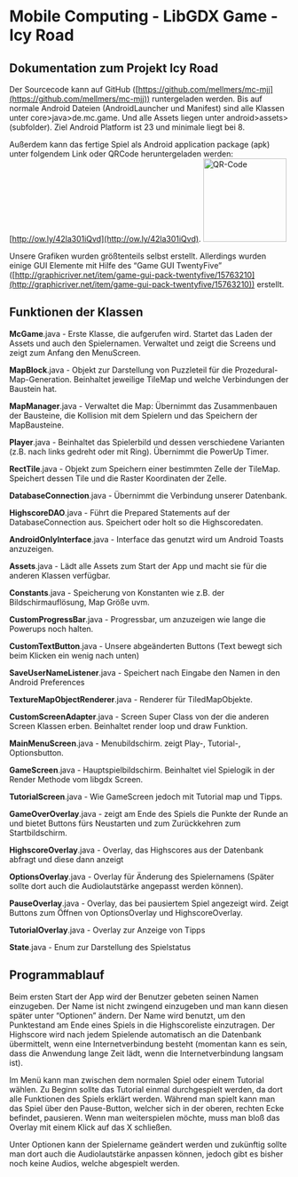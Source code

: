 # Mobile Computing - LibGDX Game - Icy Road

## Dokumentation zum Projekt Icy Road
Der Sourcecode kann auf GitHub ([https://github.com/mellmers/mc-mjj](https://github.com/mellmers/mc-mjj)) runtergeladen werden. Bis auf normale Android Dateien (AndroidLauncher und Manifest) sind alle Klassen unter core>java>de.mc.game. Und alle Assets liegen unter android>assets>(subfolder). Ziel Android Platform ist 23 und minimale liegt bei 8.

Außerdem kann das fertige Spiel als Android application package (apk) unter folgendem Link oder QRCode heruntergeladen werden: [http://ow.ly/42la301iQvd](http://ow.ly/42la301iQvd). <img src="https://s3.eu-central-1.amazonaws.com/mellmers/app-download.png" alt="QR-Code" title="QR-Code to download apk" width="150" height="150" />

Unsere Grafiken wurden größtenteils selbst erstellt. Allerdings wurden einige GUI Elemente mit Hilfe des “Game GUI TwentyFive” ([http://graphicriver.net/item/game-gui-pack-twentyfive/15763210](http://graphicriver.net/item/game-gui-pack-twentyfive/15763210)) erstellt.

## Funktionen der Klassen
**McGame**.java - Erste Klasse, die aufgerufen wird. Startet das Laden der Assets und auch den Spielernamen. Verwaltet und zeigt die Screens und zeigt zum Anfang den MenuScreen.

**MapBlock**.java - Objekt zur Darstellung von Puzzleteil für die Prozedural-Map-Generation. Beinhaltet jeweilige TileMap und welche Verbindungen der Baustein hat.

**MapManager**.java - Verwaltet die Map: Übernimmt das Zusammenbauen der Bausteine, die Kollision mit dem Spielern und das Speichern der MapBausteine.

**Player**.java - Beinhaltet das Spielerbild und dessen verschiedene Varianten (z.B. nach links gedreht oder mit Ring). Übernimmt die PowerUp Timer.

**RectTile**.java - Objekt zum Speichern einer bestimmten Zelle der TileMap. Speichert dessen Tile und die Raster Koordinaten der Zelle.

**DatabaseConnection**.java - Übernimmt die Verbindung unserer Datenbank.

**HighscoreDAO**.java - Führt die Prepared Statements auf der DatabaseConnection aus. Speichert oder holt so die Highscoredaten.

**AndroidOnlyInterface**.java - Interface das genutzt wird um Android Toasts anzuzeigen.

**Assets**.java - Lädt alle Assets zum Start der App und macht sie für die anderen Klassen verfügbar.

**Constants**.java - Speicherung von Konstanten wie z.B. der Bildschirmauflösung, Map Größe uvm.

**CustomProgressBar**.java - Progressbar, um anzuzeigen wie lange die Powerups noch halten.

**CustomTextButton**.java - Unsere abgeänderten Buttons (Text bewegt sich beim Klicken ein wenig nach unten)

**SaveUserNameListener**.java - Speichert nach Eingabe den Namen in den Android Preferences

**TextureMapObjectRenderer**.java - Renderer für TiledMapObjekte.

**CustomScreenAdapter**.java - Screen Super Class von der die anderen Screen Klassen erben. Beinhaltet render loop und draw Funktion.

**MainMenuScreen**.java - Menubildschirm. zeigt Play-, Tutorial-, Optionsbutton.

**GameScreen**.java - Hauptspielbildschirm. Beinhaltet viel Spielogik in der Render Methode vom libgdx Screen.

**TutorialScreen**.java - Wie GameScreen jedoch mit Tutorial map und Tipps.

**GameOverOverlay**.java - zeigt am Ende des Spiels die Punkte der Runde an und bietet Buttons fürs Neustarten und zum Zurückkehren zum Startbildschirm.

**HighscoreOverlay**.java - Overlay, das Highscores aus der Datenbank abfragt und diese dann anzeigt

**OptionsOverlay**.java - Overlay für Änderung des Spielernamens (Später sollte dort auch die Audiolautstärke angepasst werden können).

**PauseOverlay**.java - Overlay, das bei pausiertem Spiel angezeigt wird. Zeigt Buttons zum Öffnen von OptionsOverlay und HighscoreOverlay.

**TutorialOverlay**.java - Overlay zur Anzeige von Tipps

**State**.java - Enum zur Darstellung des Spielstatus


## Programmablauf
Beim ersten Start der App wird der Benutzer gebeten seinen Namen einzugeben. Der Name ist nicht zwingend einzugeben und man kann diesen später unter “Optionen” ändern. Der Name wird benutzt, um den Punktestand am Ende eines Spiels in die Highscoreliste einzutragen. Der Highscore wird nach jedem Spielende automatisch an die Datenbank übermittelt, wenn eine Internetverbindung besteht (momentan kann es sein, dass die Anwendung lange Zeit lädt, wenn die Internetverbindung langsam ist).

Im Menü kann man zwischen dem normalen Spiel oder einem Tutorial wählen. Zu Beginn sollte das Tutorial einmal durchgespielt werden, da dort alle Funktionen des Spiels erklärt werden. Während man spielt kann man das Spiel über den Pause-Button, welcher sich in der oberen, rechten Ecke befindet, pausieren. Wenn man weiterspielen möchte, muss man bloß das Overlay mit einem Klick auf das X schließen.

Unter Optionen kann der Spielername geändert werden und zukünftig sollte man dort auch die Audiolautstärke anpassen können, jedoch gibt es bisher noch keine Audios, welche abgespielt werden.
